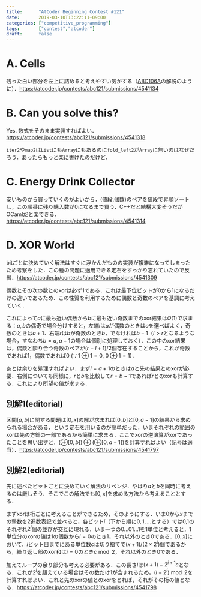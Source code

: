 ```yaml
---
title:      "AtCoder Beginning Contest #121"
date:       2019-03-10T13:22:11+09:00
categories: ["competitive_programming"]
tags:       ["contest","atcoder"]
draft:      false
---
```




# A. Cells

残った白い部分を左上に詰めると考えやすい気がする（[ABC106A](https://atcoder.jp/contests/abc106/tasks/abc106_a)の解説のように）．https://atcoder.jp/contests/abc121/submissions/4541134

# B. Can you solve this?

Yes. 数式をそのまま実装すればよい．https://atcoder.jp/contests/abc121/submissions/4541318

`iter2`や`map2`は`List`にも`Array`にもあるのに`fold_left2`が`Array`に無いのはなぜだろう．あったらもっと楽に書けたのだけど．

# C. Energy Drink Collector

安いものから買っていくのがよいから，(値段,個数)のペアを値段で昇順ソートし，この順番に残り購入数が$0$になるまで買う．C++だと結構大変そうだがOCamlだと楽できる．https://atcoder.jp/contests/abc121/submissions/4541314

# D. XOR World

bitごとに決めていく解法はすぐに浮かんだものの実装が複雑になってしまったため考察をした．この種の問題に適用できる定石をすっかり忘れていたので反省．https://atcoder.jp/contests/abc121/submissions/4541309

偶数とその次の数とのxorは必ず$1$である．これは最下位ビットが$0$から$1$になるだけの違いであるため．この性質を利用するために偶数と奇数のペアを基調に考えていく．

これによって$a$に最も近い偶数から$b$に最も近い奇数までのxor結果は$O(1)$で求まる：$a,b$の偶奇で場合分けすると，左端$l$は$a$が偶数のときは$a$を選べばよく，奇数のときは$a+1$．右端$r$は$b$が奇数のとき$b$，でなければ$b-1$（$l \gt r$となるような場合，すなわち$b=a,a+1$の場合は個別に処理しておく）．この中のxor結果は，偶数と隣り合う奇数のペアが$(r-l+1)/2$個存在することから，これが奇数であれば$1$，偶数であれば$0\ (\because 1 \oplus 1 = 0,\ 0 \oplus 1 = 1)$．

あとは余りを処理すればよい．まず$l=a+1$のときは$a$と先の結果とのxorが必要．右側についても同様に，$r$と$b$を比較して$r=b-1$であれば$r$とのxorも計算する．これにより所望の値が求まる．

## 別解1(editorial)

区間$[a,b]$に関する問題は$[0,x]$の解が求まれば$[0,b]$と$[0,a-1]$の結果から求められる場合がある，という定石を用いるのが簡単だった．いまそれぞれの範囲のxorは先の方針の一部であるから簡単に求まる．ここでxorの逆演算がxorであったことを思い出すと，$(\oplus [0,b]) \oplus (\oplus [0,a-1])$を計算すればよい（記号は適当）．https://atcoder.jp/contests/abc121/submissions/4541797

## 別解2(editorial)

先に述べたビットごとに決めていく解法のリベンジ．やはり$a$と$b$を同時に考えるのは厳しそう．そこでこの解法でも$[0,x]$を求める方法から考えることとする．

まずxorは桁ごとに考えることができるため，そのようにする．いま$0$から$x$までの整数を2進数表記で並べると，各ビット$i$（下から順に$0,1,...$とする）では$0$,$1$のそれぞれ$2^i$個の並びが交互に現れる．いま一つの$0...01...1$を1単位と考えると，1単位分のxorの値は$1$の個数から$i = 0$のとき$1$，それ以外のとき$0$である．$[0,x]$において，$i$ビット目までにある単位数$c$は切り捨てで$(x+1) / (2 \times 2^{i})$個であるから，繰り返し部のxor和は$i=0$のとき$c \bmod 2$，それ以外のとき$0$である．

加えてループの余り部分も考える必要がある．この長さ$l$は$(x+1)-2^{i+1} c$となる．これが$2^i$を超えている場合はその数だけ$1$が含まれるため，$(l-2^i) \bmod 2$を計算すればよい．これと先のxorの値とのxorをとれば，それがその桁の値となる．https://atcoder.jp/contests/abc121/submissions/4541798





